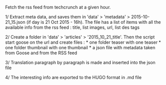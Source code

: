 Fetch the rss feed from techcrunch at a given hour.

1/ Extract meta data, and saves them in 'data' > 'metadata' > 2015-10-21_15.json (if day is 21 Oct 2015 - 16h). The file has a list of items with all the available info from the rss feed : title, list images, url, list des tags

2/ Create a folder in 'data' > 'articles' > '2015_10_21_title'. Then the script start goose on the url and create files :
	* one folder teaser with one teaser
	* one folder thumbnail with one thumbnail
	* a json file with metadata taken from Goose and from the RSS feed

3/ Translation paragraph by paragraph is made and inserted into the json file

4/ The interesting info are exported to the HUGO format in .md file